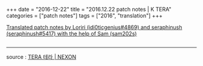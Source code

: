 +++
date = "2016-12-22"
title = "2016.12.22 patch notes | K TERA"
categories = ["patch notes"]
tags = ["2016", "translation"]
+++

[Translated patch notes by Loriri (idi0ticgenius#4869) and seraphinush (seraphinush#5417) with the help of Sam (sam202s)](https://docs.google.com/document/d/1PDRPxgkFE8_DKApHjzZTDjZSa5ZGB9Ge3Bdixeq1h3k/edit)

```

```

----

source : [TERA 테라 | NEXON](http://tera.nexon.com/news/update/view.aspx?n4articlesn=)